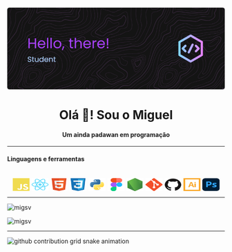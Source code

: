 
![MasterHeader](./github-header-image.png)


<div align ="center">
  
  <h1> Olá 👋! Sou o Miguel</h1>
  <h4> Um ainda padawan em programação</h3>

</div>

  <hr></hr>

<h4>Linguagens e ferramentas</h4>

<div style="display: inline_block", align = "center"><br>
  
  <img align="center" alt="Mig-Js" height="30" width="40" src="https://raw.githubusercontent.com/devicons/devicon/master/icons/javascript/javascript-plain.svg">
  <img align="center" alt="Mig-React" height="30" width="40" src="https://raw.githubusercontent.com/devicons/devicon/master/icons/react/react-original.svg">
  <img align="center" alt="Mig-HTML" height="30" width="40" src="https://raw.githubusercontent.com/devicons/devicon/master/icons/html5/html5-original.svg">
  <img align="center" alt="Mig-CSS" height="30" width="40" src="https://raw.githubusercontent.com/devicons/devicon/master/icons/css3/css3-original.svg">
  <img align="center" alt="Mig-Python" height="30" width="40" src="https://raw.githubusercontent.com/devicons/devicon/master/icons/python/python-original.svg">
  <img align="center" alt="Mig-Python" height="30" width="40" src="https://raw.githubusercontent.com/devicons/devicon/master/icons/figma/figma-original.svg">
  <img align="center" alt="Mig-Python" height="30" width="40" src="https://raw.githubusercontent.com/devicons/devicon/master/icons/nodejs/nodejs-original.svg">
  <img align="center" alt="Mig-Python" height="30" width="40" src="https://raw.githubusercontent.com/devicons/devicon/master/icons/git/git-original.svg">
  <img align="center" alt="Mig-Python" height="30" width="40" src="https://raw.githubusercontent.com/devicons/devicon/master/icons/github/github-original.svg">
  <img align="center" alt="Mig-Python" height="30" width="40" src="https://raw.githubusercontent.com/devicons/devicon/master/icons/illustrator/illustrator-line.svg">
   <img align="center" alt="Mig-Python" height="30" width="40" src="https://raw.githubusercontent.com/devicons/devicon/master/icons/photoshop/photoshop-original.svg">
  
</div>

<hr></hr>

  
<p>&nbsp;<img align="left" src="https://github-readme-stats.vercel.app/api?username=migsv&show_icons=true&locale=en&theme=dark&ring_color=993399&icon_color=993399" alt="migsv" /></p>

<p><img align="center" src="https://github-readme-stats.vercel.app/api/top-langs?username=migsv&show_icons=true&locale=en&layout=compact&theme=dark" alt="migsv" /></p>

</div>

<hr></hr>

<picture>
  <source media="(prefers-color-scheme: dark)" srcset="https://raw.githubusercontent.com/migsv/migsv/output/github-contribution-grid-snake-dark.svg">
  <source media="(prefers-color-scheme: light)" srcset="https://raw.githubusercontent.com/migsv/migsv/output/github-contribution-grid-snake.svg">
  <img alt="github contribution grid snake animation" src="https://raw.githubusercontent.com/migsv/migsv/output/github-contribution-grid-snake.svg">
</picture>
